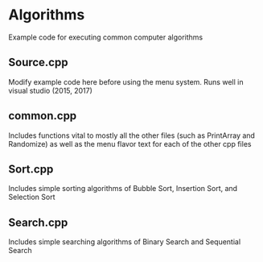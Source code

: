 # Algorithms
Example code for executing common computer algorithms

## Source.cpp
Modify example code here before using the menu system. Runs well in visual studio (2015, 2017)

## common.cpp
Includes functions vital to mostly all the other files (such as PrintArray and Randomize) as well as the menu flavor text for each of the other cpp files

## Sort.cpp
Includes simple sorting algorithms of Bubble Sort, Insertion Sort, and Selection Sort

## Search.cpp
Includes simple searching algorithms of Binary Search and Sequential Search

